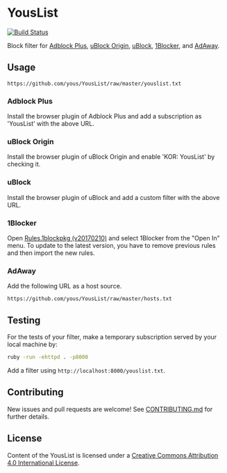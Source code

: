 # YousList

[![Build Status](https://travis-ci.org/yous/YousList.svg?branch=master)](https://travis-ci.org/yous/YousList)

Block filter for [Adblock Plus][], [uBlock Origin][], [uBlock][], [1Blocker][],
and [AdAway][].

[Adblock Plus]: https://adblockplus.org/
[uBlock Origin]: https://github.com/gorhill/uBlock
[uBlock]: https://github.com/chrisaljoudi/uBlock
[1Blocker]: http://1blocker.com/
[AdAway]: https://github.com/Free-Software-for-Android/AdAway

## Usage

```
https://github.com/yous/YousList/raw/master/youslist.txt
```

### Adblock Plus

Install the browser plugin of Adblock Plus and add a subscription as 'YousList' with the above URL.

### uBlock Origin

Install the browser plugin of uBlock Origin and enable 'KOR: YousList' by checking it.

### uBlock

Install the browser plugin of uBlock and add a custom filter with the above URL.

### 1Blocker

Open [Rules.1blockpkg (v20170210)][Rules.1blockpkg] and select 1Blocker from the
"Open In" menu. To update to the latest version, you have to remove previous
rules and then import the new rules.

[Rules.1blockpkg]: https://cdn.rawgit.com/yous/YousList/v20170210/Rules.1blockpkg

### AdAway

Add the following URL as a host source.

```
https://github.com/yous/YousList/raw/master/hosts.txt
```

## Testing

For the tests of your filter, make a temporary subscription served by your local machine by:

``` sh
ruby -run -ehttpd . -p8000
```

Add a filter using `http://localhost:8000/youslist.txt`.

## Contributing

New issues and pull requests are welcome! See [CONTRIBUTING.md](CONTRIBUTING.md) for further details.

## License

Content of the YousList is licensed under a [Creative Commons Attribution 4.0 International License](http://creativecommons.org/licenses/by/4.0/).
